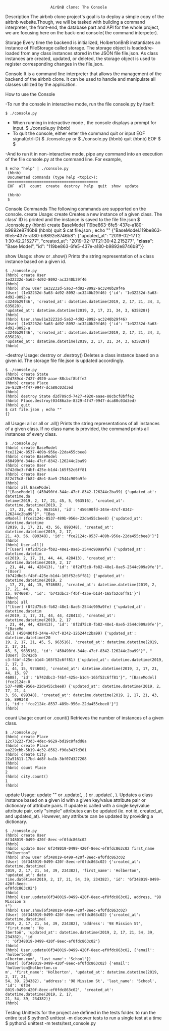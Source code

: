                         AirBnB clone: The Console

Description
  The airbnb clone project's goal is to deploy a simple copy of the airbnb website.Though, we will be tasked with building a command interpreter, the front-end, the database part and API for the whole project, we are focusing here on the back-end console( the command interpeter).

Storage
   Every time the backend is initialized, HolbertonBnB instantiates an instance of FileStorage called storage. The storage object is loaded/re-loaded from any class instances stored in the JSON file file.json. As class instances are created, updated, or deleted, the storage object is used to register corresponding changes in the file.json.

Console
  It is a command line interpreter that allows the management of the backend of the airbnb clone. It can be used to handle and manipulate all classes utilized by the application.

How to use the Console

-To run the console in interactive mode, run the file console.py by itself:

	$ ./console.py
- When running in interactive mode , the console displays a prompt for input.
	$ ./console.py
	(hbnb)
- To quit the console, either enter the command quit or input EOF signal(ctrl-D)
	 $ ./console.py       or   $ ./console.py
         (hbnb) quit   		   (hbnb) EOF
	 $                         $

-And to run it in non-interactive mode, pipe any command into an execution of the file console.py at the command line. For example,

 	$ echo "help" | ./console.py
 	 (hbnb)
 	 Documented commands (type help <topic>):
	 ========================================
	 EOF  all  count  create  destroy  help  quit  show  update

	 (hbnb)
	 $
Console Commands
   The following commands are supported on the console.
   create
Usage: create <class>
Creates a new instance of a given class. The class' ID is printed and the instance is saved to the file file.json
	$ ./console.py
	(hbnb) create BaseModel
	119be863-6fe5-437e-a180-b9892e8746b8
	(hbnb) quit
	$ cat file.json ; echo ""
	{"BaseModel.119be863-6fe5-437e-a180-b9892e8746b8": {"updated_at": "2019-02-17T2
	1:30:42.215277", "created_at": "2019-02-17T21:30:42.215277", "__class__": "Base
	Model", "id": "119be863-6fe5-437e-a180-b9892e8746b8"}}
	

	
show
Usage: show <class> <id> or <class>.show(<id>)
Prints the string representation of a class instance based on a given id.

	$ ./console.py
	(hbnb) create User
	1e32232d-5a63-4d92-8092-ac3240b29f46
	(hbnb)
	(hbnb) show User 1e32232d-5a63-4d92-8092-ac3240b29f46
	[User] (1e32232d-5a63-4d92-8092-ac3240b29f46) {'id': '1e32232d-5a63-4d92-8092-a
	c3240b29f46', 'created_at': datetime.datetime(2019, 2, 17, 21, 34, 3, 635828),
	'updated_at': datetime.datetime(2019, 2, 17, 21, 34, 3, 635828)}
	(hbnb)
	(hbnb) User.show(1e32232d-5a63-4d92-8092-ac3240b29f46)
	[User] (1e32232d-5a63-4d92-8092-ac3240b29f46) {'id': '1e32232d-5a63-4d92-8092-a
	c3240b29f46', 'created_at': datetime.datetime(2019, 2, 17, 21, 34, 3, 635828),
	'updated_at': datetime.datetime(2019, 2, 17, 21, 34, 3, 635828)}
	(hbnb)
-destroy
	Usage: destroy <class> <id> or <class>.destroy(<id>)
Deletes a class instance based on a given id. The storage file file.json is updated accordingly.

	$ ./console.py
	(hbnb) create State
	d2d789cd-7427-4920-aaae-88cbcf8bffe2
	(hbnb) create Place
	3e-8329-4f47-9947-dca80c03d3ed
	(hbnb)
	(hbnb) destroy State d2d789cd-7427-4920-aaae-88cbcf8bffe2
	(hbnb) Place.destroy(03486a3e-8329-4f47-9947-dca80c03d3ed)
	(hbnb) quit
	$ cat file.json ; echo ""
	{}
all
Usage: all or all <class> or <class>.all()
Prints the string representations of all instances of a given class. If no class name is provided, the command prints all instances of every class.

	$ ./console.py
	(hbnb) create BaseModel
	fce2124c-8537-489b-956e-22da455cbee8
	(hbnb) create BaseModel
	450490fd-344e-47cf-8342-126244c2ba99
	(hbnb) create User
	b742dbc3-f4bf-425e-b1d4-165f52c6ff81
	(hbnb) create User
	8f2d75c8-fb82-48e1-8ae5-2544c909a9fe
	(hbnb)
	(hbnb) all BaseModel
	["[BaseModel] (450490fd-344e-47cf-8342-126244c2ba99) {'updated_at': datetime.da
	tetime(2019, 2, 17, 21, 45, 5, 963516), 'created_at': datetime.datetime(2019, 2
	, 17, 21, 45, 5, 963516), 'id': '450490fd-344e-47cf-8342-126244c2ba99'}", "[Bas
	eModel] (fce2124c-8537-489b-956e-22da455cbee8) {'updated_at': datetime.datetime
	(2019, 2, 17, 21, 43, 56, 899348), 'created_at': datetime.datetime(2019, 2, 17,
	21, 43, 56, 899348), 'id': 'fce2124c-8537-489b-956e-22da455cbee8'}"]
	(hbnb)
	(hbnb) User.all()
	["[User] (8f2d75c8-fb82-48e1-8ae5-2544c909a9fe) {'updated_at': datetime.datetim
	e(2019, 2, 17, 21, 44, 44, 428413), 'created_at': datetime.datetime(2019, 2, 17
	, 21, 44, 44, 428413), 'id': '8f2d75c8-fb82-48e1-8ae5-2544c909a9fe'}", "[User]
	(b742dbc3-f4bf-425e-b1d4-165f52c6ff81) {'updated_at': datetime.datetime(2019, 2
	, 17, 21, 44, 15, 974608), 'created_at': datetime.datetime(2019, 2, 17, 21, 44,
	15, 974608), 'id': 'b742dbc3-f4bf-425e-b1d4-165f52c6ff81'}"]
	(hbnb)
	(hbnb) all
	["[User] (8f2d75c8-fb82-48e1-8ae5-2544c909a9fe) {'updated_at': datetime.datetim
	e(2019, 2, 17, 21, 44, 44, 428413), 'created_at': datetime.datetime(2019, 2, 17
	, 21, 44, 44, 428413), 'id': '8f2d75c8-fb82-48e1-8ae5-2544c909a9fe'}", "[BaseMo
	del] (450490fd-344e-47cf-8342-126244c2ba99) {'updated_at': datetime.datetime(20
	19, 2, 17, 21, 45, 5, 963516), 'created_at': datetime.datetime(2019, 2, 17, 21,
	45, 5, 963516), 'id': '450490fd-344e-47cf-8342-126244c2ba99'}", "[User] (b742db
	c3-f4bf-425e-b1d4-165f52c6ff81) {'updated_at': datetime.datetime(2019, 2, 17, 2
	1, 44, 15, 974608), 'created_at': datetime.datetime(2019, 2, 17, 21, 44, 15, 97
	4608), 'id': 'b742dbc3-f4bf-425e-b1d4-165f52c6ff81'}", "[BaseModel] (fce2124c-8
	537-489b-956e-22da455cbee8) {'updated_at': datetime.datetime(2019, 2, 17, 21, 4
	3, 56, 899348), 'created_at': datetime.datetime(2019, 2, 17, 21, 43, 56, 899348
	), 'id': 'fce2124c-8537-489b-956e-22da455cbee8'}"]
	(hbnb)

count
Usage: count <class> or <class>.count()
Retrieves the number of instances of a given class.

	$ ./console.py
	(hbnb) create Place
	12c73223-f3d3-4dec-9629-bd19c8fadd8a
	(hbnb) create Place
	aa229cbb-5b19-4c32-8562-f90a3437d301
	(hbnb) create City
	22a51611-17bd-4d8f-ba1b-3bf07d327208
	(hbnb)
	(hbnb) count Place
	2
	(hbnb) city.count()
	1
	(hbnb)

update
Usage: update <class> <id> <attribute name> "<attribute value>" or <class>.update(<id>, <attribute name>, <attribute value>) or <class>.update( <id>, <attribute dictionary>).
Updates a class instance based on a given id with a given key/value attribute pair or dictionary of attribute pairs. If update is called with a single key/value attribute pair, only "simple" attributes can be updated (ie. not id, created_at, and updated_at). However, any attribute can be updated by providing a dictionary.

	$ ./console.py
	(hbnb) create User
	6f348019-0499-420f-8eec-ef0fdc863c02
	(hbnb)
	(hbnb) update User 6f348019-0499-420f-8eec-ef0fdc863c02 first_name "Holberton"
	(hbnb) show User 6f348019-0499-420f-8eec-ef0fdc863c02
	[User] (6f348019-0499-420f-8eec-ef0fdc863c02) {'created_at': datetime.datetime(
	2019, 2, 17, 21, 54, 39, 234382), 'first_name': 'Holberton', 'updated_at': date
	time.datetime(2019, 2, 17, 21, 54, 39, 234382), 'id': '6f348019-0499-420f-8eec-
	ef0fdc863c02'}
	(hbnb)
	(hbnb) User.update(6f348019-0499-420f-8eec-ef0fdc863c02, address, "98 Mission S
	t")
	(hbnb) User.show(6f348019-0499-420f-8eec-ef0fdc863c02)
	[User] (6f348019-0499-420f-8eec-ef0fdc863c02) {'created_at': datetime.datetime(
	2019, 2, 17, 21, 54, 39, 234382), 'address': '98 Mission St', 'first_name': 'Ho
	lberton', 'updated_at': datetime.datetime(2019, 2, 17, 21, 54, 39, 234382), 'id
	': '6f348019-0499-420f-8eec-ef0fdc863c02'}
	(hbnb)
	(hbnb) User.update(6f348019-0499-420f-8eec-ef0fdc863c02, {'email': 'holberton@h
	olberton.com', 'last_name': 'School'})
	[User] (6f348019-0499-420f-8eec-ef0fdc863c02) {'email': 'holberton@holberton.co
	m', 'first_name': 'Holberton', 'updated_at': datetime.datetime(2019, 2, 17, 21,
	54, 39, 234382), 'address': '98 Mission St', 'last_name': 'School', 'id': '6f34
	8019-0499-420f-8eec-ef0fdc863c02', 'created_at': datetime.datetime(2019, 2, 17,
	21, 54, 39, 234382)}
	(hbnb)
	
Testing
Unittests for the project are defined in the tests folder.
to run the entire test
	$ python3 unittest -m discover tests
to run a single test at a time 
	$ python3 unittest -m tests/test_console.py
	
